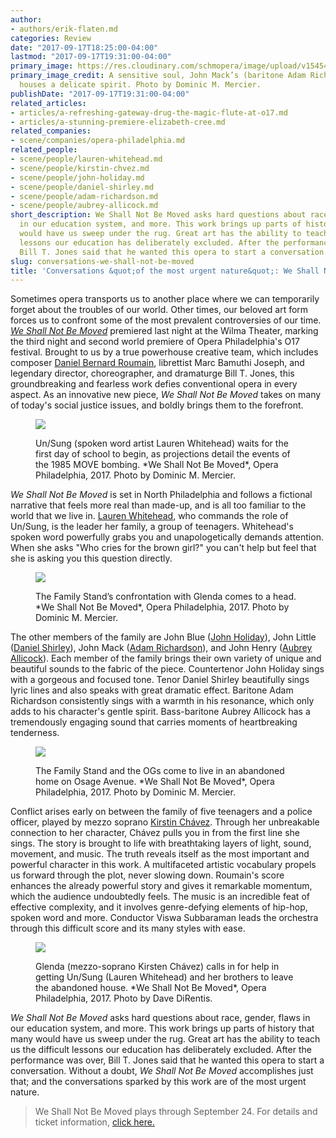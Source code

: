 ```yaml
---
author:
- authors/erik-flaten.md
categories: Review
date: "2017-09-17T18:25:00-04:00"
lastmod: "2017-09-17T19:31:00-04:00"
primary_image: https://res.cloudinary.com/schmopera/image/upload/v1545409169/media/webhook-uploads/1505690234376/2017-09-17---square---04wsnbm_dm.jpg.jpg
primary_image_credit: A sensitive soul, John Mack’s (baritone Adam Richardson) body
  houses a delicate spirit. Photo by Dominic M. Mercier.
publishDate: "2017-09-17T19:31:00-04:00"
related_articles:
- articles/a-refreshing-gateway-drug-the-magic-flute-at-o17.md
- articles/a-stunning-premiere-elizabeth-cree.md
related_companies:
- scene/companies/opera-philadelphia.md
related_people:
- scene/people/lauren-whitehead.md
- scene/people/kirstin-chvez.md
- scene/people/john-holiday.md
- scene/people/daniel-shirley.md
- scene/people/adam-richardson.md
- scene/people/aubrey-allicock.md
short_description: We Shall Not Be Moved asks hard questions about race, gender, flaws
  in our education system, and more. This work brings up parts of history that many
  would have us sweep under the rug. Great art has the ability to teach us the difficult
  lessons our education has deliberately excluded. After the performance was over,
  Bill T. Jones said that he wanted this opera to start a conversation.
slug: conversations-we-shall-not-be-moved
title: 'Conversations &quot;of the most urgent nature&quot;: We Shall Not Be Moved'
---
```


Sometimes opera transports us to another place where we can temporarily forget about the troubles of our world. Other times, our beloved art form forces us to confront some of the most prevalent controversies of our time. [*We Shall Not Be Moved*](https://www.operaphila.org/whats-on/on-stage-2017-2018/we-shall-not-be-moved/) premiered last night at the Wilma Theater, marking the third night and second world premiere of Opera Philadelphia's O17 festival. Brought to us by a true powerhouse creative team, which includes composer [Daniel Bernard Roumain](/truth-as-reconciliation-we-shall-not-be-moved/), librettist Marc Bamuthi Joseph, and legendary director, choreographer, and dramaturge Bill T. Jones, this groundbreaking and fearless work defies conventional opera in every aspect. As an innovative new piece, *We Shall Not Be Moved* takes on many of today's social justice issues, and boldly brings them to the forefront. 

<figure data-type="image">

![](https://res.cloudinary.com/schmopera/image/upload/v1545409169/media/webhook-uploads/1505690316003/2017-09-17---02wsnbm_dm.jpg.jpg)
<figcaption>Un/Sung (spoken word artist Lauren Whitehead) waits for the first day of school to begin, as projections detail the events of the 1985 MOVE bombing. *We Shall Not Be Moved*, Opera Philadelphia, 2017. Photo by Dominic M. Mercier.</figcaption>
</figure>

*We Shall Not Be Moved* is set in North Philadelphia and follows a fictional narrative that feels more real than made-up, and is all too familiar to the world that we live in. [Lauren Whitehead](/scene/people/lauren-whitehead/), who commands the role of Un/Sung, is the leader her family, a group of teenagers. Whitehead's spoken word powerfully grabs you and unapologetically demands attention. When she asks "Who cries for the brown girl?" you can't help but feel that she is asking you this question directly. 

<figure data-type="image">

![](https://res.cloudinary.com/schmopera/image/upload/v1545409169/media/webhook-uploads/1505690326898/2017-09-17---20wsnbm_dm.jpg.jpg)
<figcaption>The Family Stand’s confrontation with Glenda comes to a head. *We Shall Not Be Moved*, Opera Philadelphia, 2017. Photo by Dominic M. Mercier.</figcaption>
</figure>

The other members of the family are John Blue ([John Holiday](/scene/people/john-holiday/)), John Little ([Daniel Shirley](/scene/people/daniel-shirley/)), John Mack ([Adam Richardson](/scene/people/adam-richardson/)), and John Henry ([Aubrey Allicock](/scene/people/aubrey-allicock/)). Each member of the family brings their own variety of unique and beautiful sounds to the fabric of the piece. Countertenor John Holiday sings with a gorgeous and focused tone. Tenor Daniel Shirley beautifully sings lyric lines and also speaks with great dramatic effect. Baritone Adam Richardson consistently sings with a warmth in his resonance, which only adds to his character's gentle spirit. Bass-baritone Aubrey Allicock has a tremendously engaging sound that carries moments of heartbreaking tenderness.

<figure data-type="image">

![](https://res.cloudinary.com/schmopera/image/upload/v1545409169/media/webhook-uploads/1505690343870/2017-09-17---09wsnbm_dm.jpg.jpg)
<figcaption>The Family Stand and the OGs come to live in an abandoned home on Osage Avenue. *We Shall Not Be Moved*, Opera Philadelphia, 2017. Photo by Dominic M. Mercier.</figcaption>
</figure>

Conflict arises early on between the family of five teenagers and a police officer, played by mezzo soprano [Kirstin Chávez](/scene/people/kirstin-chavez/). Through her unbreakable connection to her character, Chávez pulls you in from the first line she sings. The story is brought to life with breathtaking layers of light, sound, movement, and music. The truth reveals itself as the most important and powerful character in this work. A multifaceted artistic vocabulary propels us forward through the plot, never slowing down. Roumain's score enhances the already powerful story and gives it remarkable momentum, which the audience undoubtedly feels. The music is an incredible feat of effective complexity, and it involves genre-defying elements of hip-hop, spoken word and more. Conductor Viswa Subbaraman leads the orchestra through this difficult score and its many styles with ease.

<figure data-type="image">

![](https://res.cloudinary.com/schmopera/image/upload/v1545409169/media/webhook-uploads/1505690350622/2017-09-17---14wsnbm_dd.jpg.jpg)
<figcaption>Glenda (mezzo-soprano Kirsten Chávez) calls in for help in getting Un/Sung (Lauren Whitehead) and her brothers to leave the abandoned house. *We Shall Not Be Moved*, Opera Philadelphia, 2017. Photo by Dave DiRentis.</figcaption>
</figure>

*We Shall Not Be Moved* asks hard questions about race, gender, flaws in our education system, and more. This work brings up parts of history that many would have us sweep under the rug. Great art has the ability to teach us the difficult lessons our education has deliberately excluded. After the performance was over, Bill T. Jones said that he wanted this opera to start a conversation. Without a doubt, *We Shall Not Be Moved* accomplishes just that; and the conversations sparked by this work are of the most urgent nature.

>We Shall Not Be Moved plays through September 24. For details and ticket information, [click here.](https://www.operaphila.org/whats-on/on-stage-2017-2018/we-shall-not-be-moved/)
